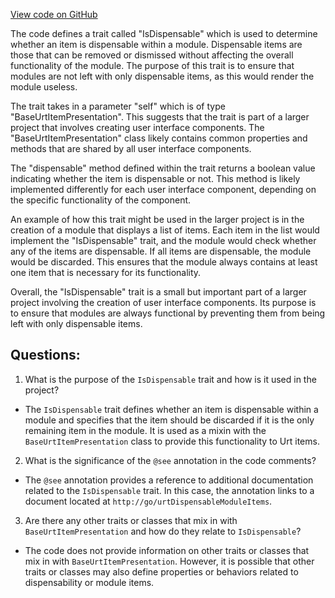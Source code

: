 [View code on GitHub](https://github.com/misbahsy/the-algorithm/product-mixer/core/src/main/scala/com/twitter/product_mixer/core/model/common/presentation/urt/IsDispensable.scala)

The code defines a trait called "IsDispensable" which is used to determine whether an item is dispensable within a module. Dispensable items are those that can be removed or dismissed without affecting the overall functionality of the module. The purpose of this trait is to ensure that modules are not left with only dispensable items, as this would render the module useless.

The trait takes in a parameter "self" which is of type "BaseUrtItemPresentation". This suggests that the trait is part of a larger project that involves creating user interface components. The "BaseUrtItemPresentation" class likely contains common properties and methods that are shared by all user interface components.

The "dispensable" method defined within the trait returns a boolean value indicating whether the item is dispensable or not. This method is likely implemented differently for each user interface component, depending on the specific functionality of the component.

An example of how this trait might be used in the larger project is in the creation of a module that displays a list of items. Each item in the list would implement the "IsDispensable" trait, and the module would check whether any of the items are dispensable. If all items are dispensable, the module would be discarded. This ensures that the module always contains at least one item that is necessary for its functionality.

Overall, the "IsDispensable" trait is a small but important part of a larger project involving the creation of user interface components. Its purpose is to ensure that modules are always functional by preventing them from being left with only dispensable items.
## Questions: 
 1. What is the purpose of the `IsDispensable` trait and how is it used in the project?
- The `IsDispensable` trait defines whether an item is dispensable within a module and specifies that the item should be discarded if it is the only remaining item in the module. It is used as a mixin with the `BaseUrtItemPresentation` class to provide this functionality to Urt items.

2. What is the significance of the `@see` annotation in the code comments?
- The `@see` annotation provides a reference to additional documentation related to the `IsDispensable` trait. In this case, the annotation links to a document located at `http://go/urtDispensableModuleItems`.

3. Are there any other traits or classes that mix in with `BaseUrtItemPresentation` and how do they relate to `IsDispensable`?
- The code does not provide information on other traits or classes that mix in with `BaseUrtItemPresentation`. However, it is possible that other traits or classes may also define properties or behaviors related to dispensability or module items.